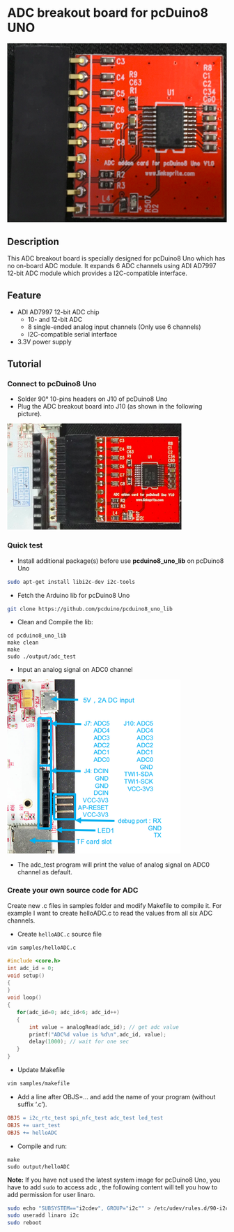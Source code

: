 # ADC breakout board for pcDuino8 UNO
![](../images/adc-module.png)

## Description
This ADC breakout board is specially designed for pcDuino8 Uno which has no on-board ADC module. It expands 6 ADC channels using ADI AD7997 12-bit ADC module which provides a I2C-compatible interface.

## Feature
* ADI AD7997 12-bit ADC chip
  - 10- and 12-bit ADC
  - 8 single-ended analog input channels (Only use 6 channels)
  - I2C-compatible serial interface
* 3.3V power supply

## Tutorial

### Connect to pcDuino8 Uno
* Solder 90° 10-pins headers on J10 of pcDuino8 Uno
* Plug the ADC breakout board into J10 (as shown in the following picture).

<img src="../images/adc-mount.png" title="adc-mount" width=400>

### Quick test
* Install additional package(s) before use **pcduino8_uno_lib** on pcDuino8 Uno
```bash
sudo apt-get install libi2c-dev i2c-tools
```
* Fetch the Arduino lib for pcDuino8 Uno

```bash
git clone https://github.com/pcduino/pcduino8_uno_lib
```
* Clean and Compile the lib:
```
cd pcduino8_uno_lib
make clean
make
sudo ./output/adc_test
```
* Input an analog signal on ADC0 channel

![](../images/p8-j10.png)

* The adc_test program will print the value of analog signal on ADC0 channel as default.

### Create your own source code for ADC
Create new .c files in samples folder and modify Makefile to compile it. For example I want to create helloADC.c to read the values from all six ADC channels.
* Create `helloADC.c` source file
```
vim samples/helloADC.c
```

```c
#include <core.h>
int adc_id = 0;
void setup()
{
}
void loop()
{
   for(adc_id=0; adc_id<6; adc_id++)
   {
       int value = analogRead(adc_id); // get adc value
       printf("ADC%d value is %d\n",adc_id, value);
       delay(1000); // wait for one sec
   }
}
```
* Update Makefile
```bash
vim samples/makefile
```
* Add a line after OBJS=… and add the name of your program (without suffix ‘.c’).
```makefile
OBJS = i2c_rtc_test spi_nfc_test adc_test led_test
OBJS += uart_test
OBJS += helloADC
```
* Compile and run:
```
make
sudo output/helloADC
```
**Note:** If you have not used the latest system image for pcDuino8 Uno, you have to add `sudo` to access adc , the following content will tell you how to add permission for user linaro.
```bash
sudo echo "SUBSYSTEM=="i2cdev", GROUP="i2c"" > /etc/udev/rules.d/90-i2c.rules
sudo useradd linaro i2c
sudo reboot
```
